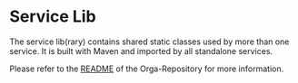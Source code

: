 # Service Lib

The service lib(rary) contains shared static classes used by more than one service. It is built with Maven and imported by all standalone services. 

Please refer to the [README](https://git.thm.de/microservicesss21/orga/-/blob/master/README.md) of the Orga-Repository for more information.

